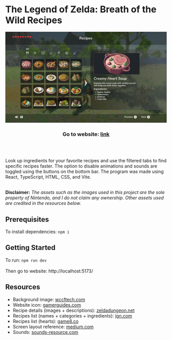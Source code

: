 # The Legend of Zelda: Breath of the Wild Recipes

![Website main screen](./public/images/website/ZeldaRecipes.png)

<div align="center">
  <h3>Go to website: <a href="https://paper-clips.github.io/zelda-breath-of-the-wild-recipes/">link</a>
</div>
<br><br>

Look up ingredients for your favorite recipes and use the filtered tabs to find specific recipes faster. The option to disable animations and sounds are toggled using the buttons on the bottom bar. The program was made using React, TypeScript, HTML, CSS, and Vite. <br><br>

**Disclaimer:** _The assets such as the images used in this project are the sole property of Nintendo, and I do not claim any ownership. Other assets used are credited in the resources below._

## Prerequisites
To install dependencies: ```npm i```

## Getting Started
To run: ```npm run dev```
<br><br>
Then go to website: http://localhost:5173/

## Resources
- Background image: [wccftech.com](https://wccftech.com/zelda-breath-of-the-wild-new-video-compares-dock-undocked-modes-performance-smoother-handheld-mode/)
- Website icon: [gamerguides.com](https://www.gamerguides.com/the-legend-of-zelda-tears-of-the-kingdom/database/food/food/energizing-mushroom-skewer)
- Recipe details (images + descriptions): [zeldadungeon.net](https://www.zeldadungeon.net/wiki/Creamy_Heart_Soup)
- Recipes list (names + categories + ingredients): [ign.com](https://www.ign.com/wikis/the-legend-of-zelda-breath-of-the-wild/All_Recipes_and_Cookbook)
- Recipes list (hearts): [game8.co](https://game8.co/games/Zelda-Breath-of-the-Wild/archives/293921)
- Screen layout reference: [medium.com](https://miro.medium.com/v2/resize:fit:1400/1*P1UlWpIUrKqQT1Izc9nCpw.jpeg)
- Sounds: [sounds-resource.com](https://www.sounds-resource.com/nintendo_switch/thelegendofzeldabreathofthewild/sound/12225/)
